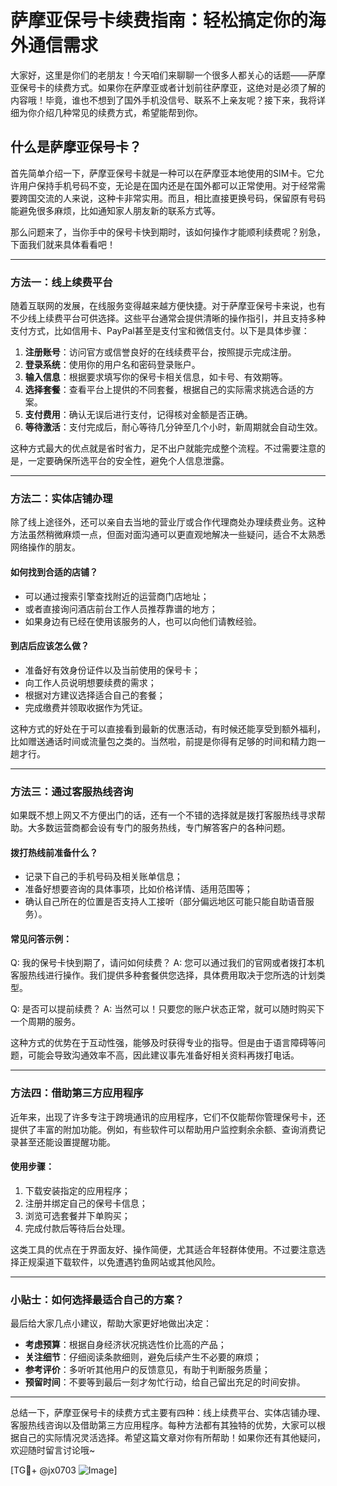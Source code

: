 # 萨摩亚保号卡续费指南：轻松搞定你的海外通信需求

大家好，这里是你们的老朋友！今天咱们来聊聊一个很多人都关心的话题——萨摩亚保号卡的续费方式。如果你在萨摩亚或者计划前往萨摩亚，这绝对是必须了解的内容哦！毕竟，谁也不想到了国外手机没信号、联系不上亲友呢？接下来，我将详细为你介绍几种常见的续费方式，希望能帮到你。

## 什么是萨摩亚保号卡？

首先简单介绍一下，萨摩亚保号卡就是一种可以在萨摩亚本地使用的SIM卡。它允许用户保持手机号码不变，无论是在国内还是在国外都可以正常使用。对于经常需要跨国交流的人来说，这种卡非常实用。而且，相比直接更换号码，保留原有号码能避免很多麻烦，比如通知家人朋友新的联系方式等。

那么问题来了，当你手中的保号卡快到期时，该如何操作才能顺利续费呢？别急，下面我们就来具体看看吧！

---

### 方法一：线上续费平台

随着互联网的发展，在线服务变得越来越方便快捷。对于萨摩亚保号卡来说，也有不少线上续费平台可供选择。这些平台通常会提供清晰的操作指引，并且支持多种支付方式，比如信用卡、PayPal甚至是支付宝和微信支付。以下是具体步骤：

1. **注册账号**：访问官方或信誉良好的在线续费平台，按照提示完成注册。
2. **登录系统**：使用你的用户名和密码登录账户。
3. **输入信息**：根据要求填写你的保号卡相关信息，如卡号、有效期等。
4. **选择套餐**：查看平台上提供的不同套餐，根据自己的实际需求挑选合适的方案。
5. **支付费用**：确认无误后进行支付，记得核对金额是否正确。
6. **等待激活**：支付完成后，耐心等待几分钟至几个小时，新周期就会自动生效。

这种方式最大的优点就是省时省力，足不出户就能完成整个流程。不过需要注意的是，一定要确保所选平台的安全性，避免个人信息泄露。

---

### 方法二：实体店铺办理

除了线上途径外，还可以亲自去当地的营业厅或合作代理商处办理续费业务。这种方法虽然稍微麻烦一点，但面对面沟通可以更直观地解决一些疑问，适合不太熟悉网络操作的朋友。

#### 如何找到合适的店铺？
- 可以通过搜索引擎查找附近的运营商门店地址；
- 或者直接询问酒店前台工作人员推荐靠谱的地方；
- 如果身边有已经在使用该服务的人，也可以向他们请教经验。

#### 到店后应该怎么做？
- 准备好有效身份证件以及当前使用的保号卡；
- 向工作人员说明想要续费的需求；
- 根据对方建议选择适合自己的套餐；
- 完成缴费并领取收据作为凭证。

这种方式的好处在于可以直接看到最新的优惠活动，有时候还能享受到额外福利，比如赠送通话时间或流量包之类的。当然啦，前提是你得有足够的时间和精力跑一趟才行。

---

### 方法三：通过客服热线咨询

如果既不想上网又不方便出门的话，还有一个不错的选择就是拨打客服热线寻求帮助。大多数运营商都会设有专门的服务热线，专门解答客户的各种问题。

#### 拨打热线前准备什么？
- 记录下自己的手机号码及相关账单信息；
- 准备好想要咨询的具体事项，比如价格详情、适用范围等；
- 确认自己所在的位置是否支持人工接听（部分偏远地区可能只能自助语音服务）。

#### 常见问答示例：
Q: 我的保号卡快到期了，请问如何续费？
A: 您可以通过我们的官网或者拨打本机客服热线进行操作。我们提供多种套餐供您选择，具体费用取决于您所选的计划类型。

Q: 是否可以提前续费？
A: 当然可以！只要您的账户状态正常，就可以随时购买下一个周期的服务。

这种方式的优势在于互动性强，能够及时获得专业的指导。但是由于语言障碍等问题，可能会导致沟通效率不高，因此建议事先准备好相关资料再拨打电话。

---

### 方法四：借助第三方应用程序

近年来，出现了许多专注于跨境通讯的应用程序，它们不仅能帮你管理保号卡，还提供了丰富的附加功能。例如，有些软件可以帮助用户监控剩余余额、查询消费记录甚至还能设置提醒功能。

#### 使用步骤：
1. 下载安装指定的应用程序；
2. 注册并绑定自己的保号卡信息；
3. 浏览可选套餐并下单购买；
4. 完成付款后等待后台处理。

这类工具的优点在于界面友好、操作简便，尤其适合年轻群体使用。不过要注意选择正规渠道下载软件，以免遭遇钓鱼网站或其他风险。

---

### 小贴士：如何选择最适合自己的方案？

最后给大家几点小建议，帮助大家更好地做出决定：

- **考虑预算**：根据自身经济状况挑选性价比高的产品；
- **关注细节**：仔细阅读条款细则，避免后续产生不必要的麻烦；
- **参考评价**：多听听其他用户的反馈意见，有助于判断服务质量；
- **预留时间**：不要等到最后一刻才匆忙行动，给自己留出充足的时间安排。

---

总结一下，萨摩亚保号卡的续费方式主要有四种：线上续费平台、实体店铺办理、客服热线咨询以及借助第三方应用程序。每种方法都有其独特的优势，大家可以根据自己的实际情况灵活选择。希望这篇文章对你有所帮助！如果你还有其他疑问，欢迎随时留言讨论哦~

[TG💪+ @jx0703 ![Image](https://github.com/user-attachments/assets/dbca1d08-cadb-493c-b0ec-ad6f7a83f270)]